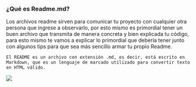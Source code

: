 ### ¿Qué es Readme.md? 

Los archivos readme sirven para comunicar tu proyecto con cualquier otra persona que ingrese a observarlo, por esto mismo es primordial tener un buen archivo que transmita de manera concreta y bien explicada tu código, para esto mismo te vamos a explicar lo primordial que debería tener junto con algunos tips para que sea más sencillo armar tu propio Readme.




```
El README es un archivo con extensión .md, es decir, está escrito en Markdown, que es un lenguaje de marcado utilizado para convertir texto en HTML válido.

```

![](https://pandao.github.io/editor.md/images/logos/editormd-logo-180x180.png)
